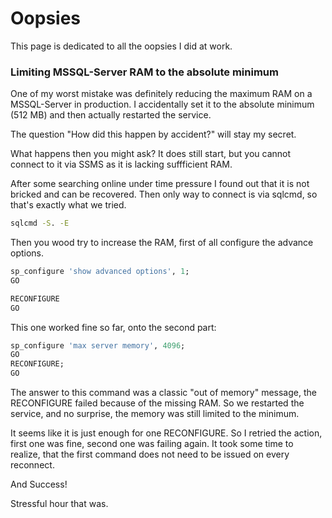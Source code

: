 # Oopsies

This page is dedicated to all the oopsies I did at work.

### Limiting MSSQL-Server RAM to the absolute minimum

One of my worst mistake was definitely reducing the maximum RAM on a MSSQL-Server in production.
I accidentally set it to the absolute minimum (512 MB) and then actually restarted the service.

The question "How did this happen by accident?" will stay my secret.

What happens then you might ask? It does still start, but you cannot connect to it via SSMS as it is lacking suffficient RAM.

After some searching online under time pressure I found out that it is not bricked and can be recovered.
Then only way to connect is via sqlcmd, so that's exactly what we tried.

```cmd
sqlcmd -S. -E
```

Then you wood try to increase the RAM, first of all configure the advance options.

```SQL
sp_configure 'show advanced options', 1;
GO

RECONFIGURE
GO
```

This one worked fine so far, onto the second part:

```SQL
sp_configure 'max server memory', 4096;
GO
RECONFIGURE;
GO
```

The answer to this command was a classic "out of memory" message, the RECONFIGURE failed because of the missing RAM.
So we restarted the service, and no surprise, the memory was still limited to the minimum.

It seems like it is just enough for one RECONFIGURE.
So I retried the action, first one was fine, second one was failing again. It took some time to realize, that the first command does not need to be issued on every reconnect.

And Success!

Stressful hour that was.
